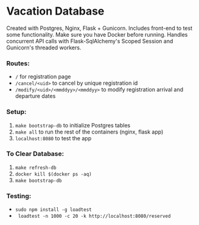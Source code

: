 # Vacation Database

Created with Postgres, Nginx, Flask + Gunicorn. Includes front-end to test some functionality. Make sure you have Docker before running. Handles concurrent API calls with Flask-SqlAlchemy's Scoped Session and Gunicorn's threaded workers.

### Routes:
* `/` for registration page
* `/cancel/<uid>` to cancel by unique registration id
* `/modify/<uid>/<mmddyy>/<mmddyy>` to modify registration arrival and departure dates

### Setup:
1. `make bootstrap-db` to initialize Postgres tables
2. `make all` to run the rest of the containers (nginx, flask app)
3. `localhost:8080` to test the app

### To Clear Database:
1. `make refresh-db`
2. `docker kill $(docker ps -aq)`
3. `make bootstrap-db`

### Testing:
* `sudo npm install -g loadtest`
* ` loadtest -n 1000 -c 20 -k http://localhost:8080/reserved`

